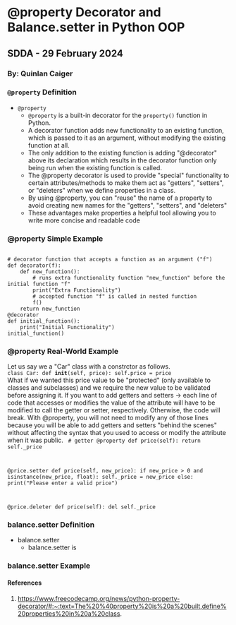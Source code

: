 # @property Decorator and Balance.setter in Python OOP
## SDDA - 29 February 2024
### By: Quinlan Caiger

### `@property` Definition
- `@property`
  - `@property` is a built-in decorator for the `property()` function in Python.
  - A decorator function adds new functionality to an existing function, which is passed to it as an argument, without modifying the existing function at all.
  - The only addition to the existing function is adding "@decorator" above its declaration which results in the decorator function only being run when the existing function is called.
  - The @property decorator is used to provide "special" functionality to certain attributes/methods to make them act as "getters", "setters", or "deleters" when we define properties in a class.
  - By using @property, you can "reuse" the name of a property to avoid creating new names for the "getters", "setters", and "deleters"
  - These advantages make properties a helpful tool allowing you to write more concise and readable code

### @property Simple Example
<code>
# decorator function that accepts a function as an argument ("f")
def decorator(f):
    def new_function():
        # runs extra functionality function "new_function" before the initial function "f"
        print("Extra Functionality")
        # accepted function "f" is called in nested function
        f()
    return new_function
@decorator
def initial_function():
    print("Initial Functionality")
initial_function()
</code>

### @property Real-World Example
Let us say we a "Car" class with a constrctor as follows.
<code>
class Car:
	def __init__(self, price):
		self.price = price
</code>
What if we wanted this price value to be "protected" (only available to classes and subclasses) and we require the new value to be validated before assigning it.
If you want to add getters and setters -> each line of code that accesses or modifies the value of the attribute will have to be modified to call the getter or setter, respectively. Otherwise, the code will break. 
With @property, you will not need to modify any of those lines because you will be able to add getters and setters "behind the scenes" without affecting the syntax that you used to access or modify the attribute when it was public.
<code>
\# getter
@property
def price(self):
	return self._price

@price.setter
def price(self, new_price):
	if new_price > 0 and isinstance(new_price, float):
		self._price = new_price
	else:
		print("Please enter a valid price")

@price.deleter
def price(self):
	del self._price
</code>

### balance.setter Definition
- balance.setter
  - balance.setter is 

### balance.setter Example


#### References
1. https://www.freecodecamp.org/news/python-property-decorator/#:~:text=The%20%40property%20is%20a%20built,define%20properties%20in%20a%20class.
